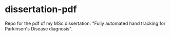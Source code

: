 # dissertation-pdf
Repo for the pdf of my MSc dissertation: "Fully automated hand tracking for Parkinson's Disease diagnosis".
